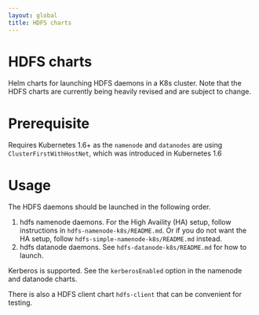 ```yaml
---
layout: global
title: HDFS charts
---
```


# HDFS charts
Helm charts for launching HDFS daemons in a K8s cluster. Note that the HDFS
charts are currently being heavily revised and are subject to change.

# Prerequisite

Requires Kubernetes 1.6+ as the `namenode` and `datanodes` are using
`ClusterFirstWithHostNet`, which was introduced in Kubernetes 1.6

# Usage

The HDFS daemons should be launched in the following order.

  1. hdfs namenode daemons. For the High Availity (HA)
     setup, follow instructions in `hdfs-namenode-k8s/README.md`. Or if you do
     not want the HA setup, follow `hdfs-simple-namenode-k8s/README.md` instead.
  2. hdfs datanode daemons. See `hdfs-datanode-k8s/README.md`
     for how to launch.

Kerberos is supported. See the `kerberosEnabled` option in the namenode and
datanode charts.

There is also a HDFS client chart `hdfs-client` that can be convenient for
testing.
